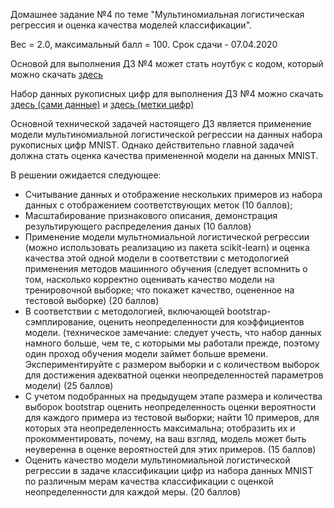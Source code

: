 Домашнее задание №4 по теме "Мультиномиальная логистическая регрессия и оценка качества моделей классификации".

Вес = 2.0, максимальный балл = 100. Срок сдачи - 07.04.2020



Основой для выполнения ДЗ №4 может стать ноутбук с кодом, который можно скачать [здесь](https://github.com/MKrinitskiy/ML4ES_2019-2020/blob/master/HW04/MNIST_classification_MLR.ipynb)

Набор данных рукописных цифр для выполнения ДЗ №4 можно скачать [здесь (сами данные)](https://ml4es.ru/ml4es_course_content/Lect12/MNIST_data/mnist_data.npy) и [здесь (метки цифр)](https://ml4es.ru/ml4es_course_content/Lect12/MNIST_data/mnist_labels.npy)

Основной технической задачей настоящего ДЗ является применение модели мультиномиальной логистической регрессии на данных набора рукописных цифр MNIST. Однако действительно главной задачей должна стать оценка качества примененной модели на данных MNIST.

В решении ожидается следующее:

- Считывание данных и отображение нескольких примеров из набора данных с отображением соответствующих меток (10 баллов);
- Масштабирование признакового описания, демонстрация результирующего распределения даных (10 баллов)
- Применение модели мультномиальной логистической регрессии (можно использовать реализацию из пакета scikit-learn) и оценка качества этой одной модели в соответствии с методологией применения методов машинного обучения (следует вспомнить о том, насколько корректно оценивать качество модели на тренировочной выборке; что покажет качество, оцененное на тестовой выборке) (20 баллов)
- В соответствии с методологией, включающей bootstrap-сэмплирование, оценить неопределенности для коэффициентов модели. (техническое замечание: следует учесть, что набор данных намного больше, чем те, с которыми мы работали прежде, поэтому один проход обучения модели займет больше времени. Экспериментируйте с размером выборки и с количеством выборок для достижения адекватной оценки неопределенностей параметров модели) (25 баллов)
- С учетом подобранных на предыдущем этапе размера и количества выборок bootstrap оценить неопределенность оценки вероятности для каждого примера из тестовой выборки; найти 10 примеров, для которых эта неопределенность максимальна; отобразить их и прокомментировать, почему, на ваш взгляд, модель может быть неуверенна в оценке вероятностей для этих примеров. (15 баллов)
- Оценить качество модели мультиномиальной логистической регрессии в задаче классификации цифр из набора данных MNIST по различным мерам качества классификации с оценкой неопределенности для каждой меры. (20 баллов)